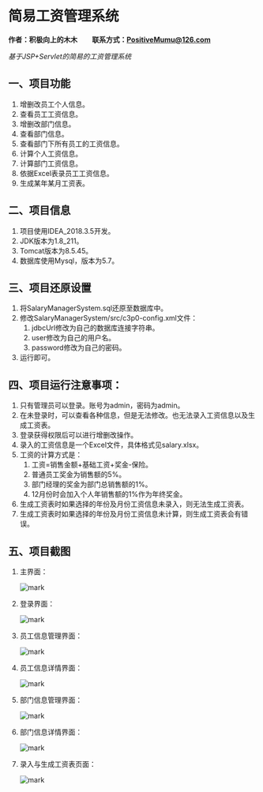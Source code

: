 # 简易工资管理系统

**作者：积极向上的木木 &nbsp;&nbsp;&nbsp;&nbsp;&nbsp;&nbsp;&nbsp; 联系方式：PositiveMumu@126.com**

*基于JSP+Servlet的简易的工资管理系统*

## 一、项目功能

1. 增删改员工个人信息。
2. 查看员工工资信息。
3. 增删改部门信息。
4. 查看部门信息。
5. 查看部门下所有员工的工资信息。
6. 计算个人工资信息。
7. 计算部门工资信息。
8. 依据Excel表录员工工资信息。
9. 生成某年某月工资表。

## 二、项目信息

1. 项目使用IDEA_2018.3.5开发。
2. JDK版本为1.8_211。
3. Tomcat版本为8.5.45。
4. 数据库使用Mysql，版本为5.7。

## 三、项目还原设置

1. 将SalaryManagerSystem.sql还原至数据库中。
2. 修改SalaryManagerSystem/src/c3p0-config.xml文件：
   1. jdbcUrl修改为自己的数据库连接字符串。
   2. user修改为自己的用户名。
   3. password修改为自己的密码。
3. 运行即可。

## 四、项目运行注意事项：

1. 只有管理员可以登录。账号为admin，密码为admin。
2. 在未登录时，可以查看各种信息，但是无法修改。也无法录入工资信息以及生成工资表。
3. 登录获得权限后可以进行增删改操作。
4. 录入的工资信息是一个Excel文件，具体格式见salary.xlsx。
5. 工资的计算方式是：
   1. 工资=销售金额+基础工资+奖金-保险。
   2. 普通员工奖金为销售额的5%。
   3. 部门经理的奖金为部门总销售额的1%。
   4. 12月份时会加入个人年销售额的1%作为年终奖金。
6. 生成工资表时如果选择的年份及月份工资信息未录入，则无法生成工资表。
7. 生成工资表时如果选择的年份及月份工资信息未计算，则生成工资表会有错误。

## 五、项目截图

1. 主界面：

   ![mark](http://image.vilicode.com/blog/20191010/xhNMm7mpf75k.png?imageslim)

2. 登录界面：

   ![mark](http://image.vilicode.com/blog/20191010/hKRbylB2K5Yr.png?imageslim)

3. 员工信息管理界面：

   ![mark](http://image.vilicode.com/blog/20191010/et5JyBCEPbym.png?imageslim)

4. 员工信息详情界面：

   ![mark](http://image.vilicode.com/blog/20191010/tJMKnky4EhEA.png?imageslim)

5. 部门信息管理界面：

   ![mark](http://image.vilicode.com/blog/20191010/76Y8NwLdoquk.png?imageslim)

6. 部门信息详情界面：

   ![mark](http://image.vilicode.com/blog/20191010/rK4BAe3ISn6e.png?imageslim)

7. 录入与生成工资表页面：

   ![mark](http://image.vilicode.com/blog/20191010/NUE9Eqo5EWfN.png?imageslim)

